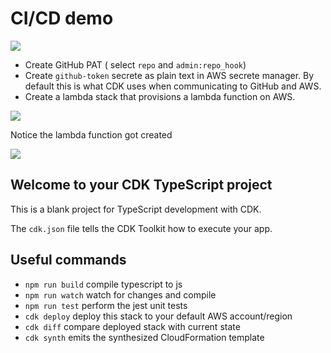 # CI/CD demo

![](https://i.imgur.com/tPl5sCc.png)

- Create GitHub PAT ( select `repo` and `admin:repo_hook`)
- Create `github-token` secrete as plain text in AWS secrete manager. By default this is what CDK uses when communicating to GitHub and AWS. 
- Create a lambda stack that provisions a lambda function on AWS. 

![](https://i.imgur.com/eJyL9el.png)

Notice the lambda function got created 


![](https://i.imgur.com/6Tnan5N.png)


## Welcome to your CDK TypeScript project

This is a blank project for TypeScript development with CDK.

The `cdk.json` file tells the CDK Toolkit how to execute your app.

## Useful commands

* `npm run build`   compile typescript to js
* `npm run watch`   watch for changes and compile
* `npm run test`    perform the jest unit tests
* `cdk deploy`      deploy this stack to your default AWS account/region
* `cdk diff`        compare deployed stack with current state
* `cdk synth`       emits the synthesized CloudFormation template
